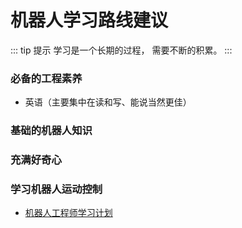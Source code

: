 #  机器人学习路线建议 

::: tip 提示
学习是一个长期的过程， 需要不断的积累。
:::


### 必备的工程素养
- 英语（主要集中在读和写、能说当然更佳）

### 基础的机器人知识


### 充满好奇心


### 学习机器人运动控制


- [机器人工程师学习计划](https://zhuanlan.zhihu.com/p/22266788)
